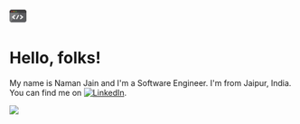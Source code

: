 <img src="https://raw.githubusercontent.com/Naman27/Naman27/master/source.gif" width="30px">


# Hello, folks! 

<!-- Actual text -->

My name is Naman Jain and I'm a Software Engineer. I'm from Jaipur, India. You can find me on [![LinkedIn][2.2]][2].

<!-- Icons -->


[2.2]: https://raw.githubusercontent.com/MartinHeinz/MartinHeinz/master/linkedin-3-16.png (Naman Jain)

<!-- Links to your social media accounts -->


[2]: https://www.linkedin.com/in/namanjain27/


![](https://img.shields.io/badge/-Java-informational?style=flat&logo=Java&logoColor=white&color=blue)

